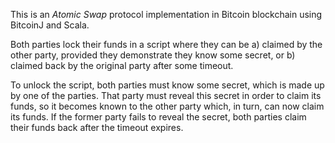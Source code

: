 This is an _Atomic Swap_ protocol implementation in Bitcoin blockchain using BitcoinJ and Scala.

Both parties lock their funds in a script where they can be
a) claimed by the other party, provided they demonstrate they know some secret, or
b) claimed back by the original party after some timeout.

To unlock the script, both parties must know some secret, which is made up by one of the parties. That party must reveal this secret in order to claim its funds, so it becomes known to the other party which, in turn, can now claim its funds. If the former party fails to reveal the secret, both parties claim their funds back after the timeout expires.
